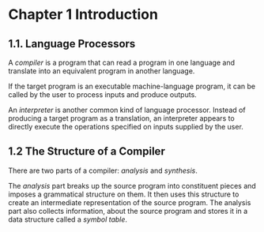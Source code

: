 # Chapter 1 Introduction

## 1.1. Language Processors

A *compiler* is a program that can read a program in one language and
translate into an equivalent program in another language.

If the target program is an executable machine-language program, it
can be called by the user to process inputs and produce outputs.

An *interpreter* is another common kind of language processor. Instead of
producing a target program as a translation, an interpreter appears to
directly execute the operations specified on inputs supplied by the user.

## 1.2 The Structure of a Compiler

There are two parts of a compiler: *analysis* and *synthesis*.

The *analysis* part breaks up the source program into constituent pieces and
imposes a grammatical structure on them. It then uses this structure to create
an intermediate representation of the source program. The analysis part also
collects information, about the source program and stores it in a data structure
called a *symbol table*.
